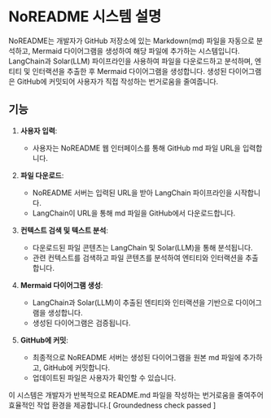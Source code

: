 # NoREADME 시스템 설명

NoREADME는 개발자가 GitHub 저장소에 있는 Markdown(md) 파일을 자동으로 분석하고, Mermaid 다이어그램을 생성하여 해당 파일에 추가하는 시스템입니다. LangChain과 Solar(LLM) 파이프라인을 사용하여 파일을 다운로드하고 분석하며, 엔티티 및 인터랙션을 추출한 후 Mermaid 다이어그램을 생성합니다. 생성된 다이어그램은 GitHub에 커밋되어 사용자가 직접 작성하는 번거로움을 줄여줍니다.

## 기능
1. **사용자 입력**:
    - 사용자는 NoREADME 웹 인터페이스를 통해 GitHub md 파일 URL을 입력합니다.

2. **파일 다운로드**:
    - NoREADME 서버는 입력된 URL을 받아 LangChain 파이프라인을 시작합니다.
    - LangChain이 URL을 통해 md 파일을 GitHub에서 다운로드합니다.

3. **컨텍스트 검색 및 텍스트 분석**:
    - 다운로드된 파일 콘텐츠는 LangChain 및 Solar(LLM)을 통해 분석됩니다.
    - 관련 컨텍스트를 검색하고 파일 콘텐츠를 분석하여 엔티티와 인터랙션을 추출합니다.

4. **Mermaid 다이어그램 생성**:
    - LangChain과 Solar(LLM)이 추출된 엔티티와 인터랙션을 기반으로 다이어그램을 생성합니다.
    - 생성된 다이어그램은 검증됩니다.

5. **GitHub에 커밋**:
    - 최종적으로 NoREADME 서버는 생성된 다이어그램을 원본 md 파일에 추가하고, GitHub에 커밋합니다.
    - 업데이트된 파일은 사용자가 확인할 수 있습니다.

이 시스템은 개발자가 반복적으로 README.md 파일을 작성하는 번거로움을 줄여주어 효율적인 작업 환경을 제공합니다.[ Groundedness check passed ] 